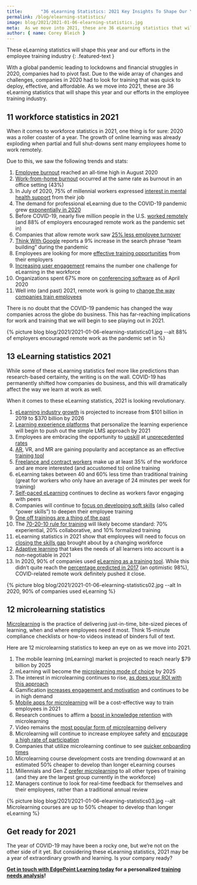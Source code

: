 ```yaml
---
title:       "36 eLearning Statistics: 2021 Key Insights To Shape Our Year"
permalink: /blog/elearning-statistics/
image: blog/2021/2021-01-06-elearning-statistics.jpg
meta:  As we move into 2021, these are 36 eLearning statistics that will shape this year and our efforts in the employee training industry.
author: { name: Corey Bleich }
---
```


These eLearning statistics will shape this year and our efforts in the employee training industry
{: .featured-text }

With a global pandemic leading to lockdowns and financial struggles in 2020, companies had to pivot fast. Due to the wide array of changes and challenges, companies in 2020 had to look for training that was quick to deploy, effective, and affordable. As we move into 2021, these are 36 eLearning statistics that will shape this year and our efforts in the employee training industry.

## 11 workforce statistics in 2021

When it comes to workforce statistics in 2021, one thing is for sure: 2020 was a roller coaster of a year. The growth of online learning was already exploding when partial and full shut-downs sent many employees home to work remotely.

Due to this, we saw the following trends and stats:

1. [Employee burnout](https://allwork.space/2020/10/employee-burnout-has-reached-a-new-high-survey-finds/) reached an all-time high in August 2020
2. [Work-from-home burnout](https://www.cnbc.com/2020/07/28/remote-work-burnout-is-growing-as-coronavirus-pandemic-stretches-on.html) occurred at the same rate as burnout in an office setting (43%)
3. In July of 2020, 75% of millennial workers expressed [interest in mental health support](https://www.glintinc.com/wp-content/uploads/2020/10/Glint-Oct-2020-Data-Insights-Report.pdf) from their job
4. The demand for professional eLearning due to the COVID-19 pandemic grew [exponentially in 2020](https://www.gminsights.com/industry-analysis/elearning-market-size)
5. Before COVID-19, nearly five million people in the U.S. [worked remotely](https://review42.com/remote-work-statistics/) (and 88% of employers encouraged remote work as the pandemic set in)
6. Companies that allow remote work saw [25% less employee turnover](https://review42.com/remote-work-statistics/)
7. [Think With Google](https://www.thinkwithgoogle.com/consumer-insights/consumer-trends/at-home-work-life-balance/) reports a 9% increase in the search phrase “team building” during the pandemic
8. Employees are looking for more [effective training opportunities](https://www.hrexchangenetwork.com/learning/news/7-stats-that-prove-training-value) from their employers
9. [Increasing user engagement](https://www.researchandmarkets.com/reports/4827704/corporate-e-learning-global-market-outlook) remains the number one challenge for eLearning in the workforce
10. Organizations spent 67% more on [conferencing software](https://www.statista.com/statistics/1116831/business-software-spending-covid19-forecast/) as of April 2020
11. Well into (and past) 2021, remote work is going to [change the way companies train employees](https://www.gartner.com/en/newsroom/press-releases/2020-04-03-gartner-cfo-surey-reveals-74-percent-of-organizations-to-shift-some-employees-to-remote-work-permanently2)

There is no doubt that the COVID-19 pandemic has changed the way companies across the globe do business. This has far-reaching implications for work and training that we will begin to see playing out in 2021.



{% picture blog blog/2021/2021-01-06-elearning-statistics01.jpg --alt 88% of employers encouraged remote work as the pandemic set in %}



## 13 eLearning statistics 2021

While some of these eLearning statistics feel more like predictions than research-based certainty, the writing is on the wall. COVID-19 has permanently shifted how companies do business, and this will dramatically affect the way we learn at work as well.

When it comes to these eLearning statistics, 2021 is looking revolutionary.

1. [eLearning industry growth](https://www.statista.com/statistics/1130331/e-learning-market-size-segment-worldwide/#:~:text=In%202019%2C%20the%20global%20online,approximately%20101%20billion%20U.S.%20dollars.&text=By%202026%2C%20the%20total%20market,over%20370%20billion%20U.S.%20dollars.) is projected to increase from $101 billion in 2019 to $370 billion by 2026
2. [Learning experience platforms](https://joshbersin.com/2019/03/learning-experience-platform-lxp-market-grows-up-now-too-big-to-ignore/) that personalize the learning experience will begin to push out the simple LMS approach by 2021
3. Employees are embracing the opportunity to [upskill](/blogs/upskill-employees/) at [unprecedented rates](https://www.digitaldna.org.uk/the-rise-of-e-learning-in-lockdown/)
4. [AR](h/blog/future-of-augmented-reality/), VR, and MR are gaining popularity and acceptance as an effective [training tool](https://techjury.net/blog/virtual-reality-statistics/#gref)
5. [Freelance and contract workers](/blogs/freelance-contractor-training/) make up at least 35% of the workforce and are more interested (and accustomed to) online training
6. eLearning takes between 40 and 60% less time than traditional training (great for workers who only have an average of 24 minutes per week for training)
7. [Self-paced eLearning](https://elearningindustry.com/top-elearning-statistics-2019) continues to decline as workers favor engaging with peers
8. Companies will continue to [focus on developing soft skills](https://www.ibm.com/downloads/cas/EPYMNBJA) (also called “power skills”) to deepen their employee training
9. [One off trainings are a thing of the past](https://hbr.org/2019/10/where-companies-go-wrong-with-learning-and-development)
10. The [70-20-10 rule for training](https://elearningindustry.com/70-20-10-model-learning-and-development) will likely become standard: 70% experiential, 20% collaborative, and 10% formalized training
11. eLearning statistics in 2021 show that employees will need to focus on [closing the skills gap](https://business.linkedin.com/talent-solutions/blog/trends-and-research/2020/most-in-demand-hard-and-soft-skills) brought about by a changing workforce
12. [Adaptive learning](https://www.litmos.com/blog/articles/adaptive-learning-mean-learners) that takes the needs of all learners into account is a non-negotiable in 2021
13. In 2020, 90% of companies used [eLearning as a training tool](https://www.researchandmarkets.com/reports/4827704/corporate-e-learning-global-market-outlook). While this didn’t quite reach the [percentage predicted in 2017](https://smallbiztrends.com/2017/12/2018-e-learning-trends.html) (an optimistic 98%), COVID-related remote work definitely pushed it close.



{% picture blog blog/2021/2021-01-06-elearning-statistics02.jpg --alt In 2020, 90% of companies used eLearning %}



## 12 microlearning statistics

[Microlearning](/blog/types-of-microlearning/) is the practice of delivering just-in-time, bite-sized pieces of learning, when and where employees need it most. Think 15-minute compliance checklists or how-to videos instead of binders full of text.

Here are 12 microlearning statistics to keep an eye on as we move into 2021.

1. The mobile learning (mLearning) market is projected to reach nearly $79 billion by 2025
2. mLearning will become the [microlearning mode of choice](https://www.cnbc.com/2019/01/24/smartphones-72percent-of-people-will-use-only-mobile-for-internet-by-2025.html) by 2025
3. The interest in microlearning continues to rise, [as does your ROI with this approach](https://medium.com/@Origin_Learning/microlearning-a-top-2020-learning-trend-6d438a1e35a4)
4. Gamification [increases engagement and motivation](https://review42.com/gamification-statistics/) and continues to be in high demand
5. [Mobile apps for microlearning](https://medium.com/@Origin_Learning/microlearning-a-top-2020-learning-trend-6d438a1e35a4) will be a cost-effective way to train employees in 2021
6. Research continues to affirm a [boost in knowledge retention](https://www.ncbi.nlm.nih.gov/pmc/articles/PMC6716752/) with microlearning
7. Video remains the [most popular form of microlearning](https://trainingmag.com/trgmag-article/2019-training-industry-report/) delivery
8. Microlearning will continue to increase employee safety and [encourage a high rate of participation](https://trainingmag.com/trgmag-article/2019-training-industry-report/)
9. Companies that utilize microlearning continue to see [quicker onboarding times](https://trainingmag.com/trgmag-article/2019-training-industry-report/)
10. Microlearning course development costs are trending downward at an estimated 50% cheaper to develop than longer eLearning courses
11. Millennials and Gen Z [prefer microlearning](https://www.pwc.com/gx/en/services/people-organisation/publications/workforce-of-the-future.html) to all other types of training (and they are the largest group currently in the workforce)
12. Managers continue to look for real-time feedback for themselves and their employees, rather than a traditional annual review



{% picture blog blog/2021/2021-01-06-elearning-statistics03.jpg --alt Microlearning courses are up to 50% cheaper to develop than longer eLearning %}


## Get ready for 2021

The year of COVID-19 may have been a rocky one, but we’re not on the other side of it yet. But considering these eLearning statistics, 2021 may be a year of extraordinary growth and learning. Is your company ready?

**[Get in touch with EdgePoint Learning today](/contact/) for a personalized [training needs analysis](/blog/training-needs-analysis/)!**
